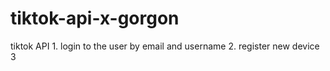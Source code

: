 # tiktok-api-x-gorgon
tiktok API  1. login to the user by email and username 2. register new device 3
